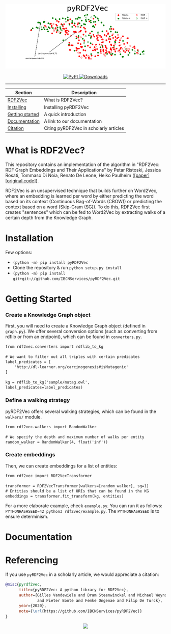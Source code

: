 <div align="center">
	<img src="assets/embeddings.png"></div>
</div>

<p align="center">
    <a href="https://badge.fury.io/py/pyRDF2Vec">
        <img alt="PyPI" src="https://badge.fury.io/py/pyRDF2Vec.svg">
    </a>
    <a href="https://pepy.tech/project/pyrdf2vec">
        <img alt="Downloads" src="https://pepy.tech/badge/pyrdf2vec">
    </a>
</p>

<hr>

| Section | Description |
|-|-|
| [RDF2Vec](#what-is-rdf2vec) | What is RDF2Vec? |
| [Installing](#installation) | Installing pyRDF2Vec |
| [Getting started](#getting-started) | A quick introduction |
| [Documentation](#documentation) | A link to our documentation |
| [Citation](#referencing) | Citing pyRDF2Vec in scholarly articles |

# What is RDF2Vec?

This repository contains an implementation of the algorithm in "RDF2Vec: RDF Graph Embeddings and Their Applications" by Petar Ristoski, Jessica Rosati, Tommaso Di Noia, Renato De Leone, Heiko Paulheim ([[paper]](http://semantic-web-journal.net/content/rdf2vec-rdf-graph-embeddings-and-their-applications-0) [[original code]](http://data.dws.informatik.uni-mannheim.de/rdf2vec/)).

RDF2Vec is an unsupervised technique that builds further on Word2Vec, where an embedding is learned per word by either predicting the word based on its context (Continuous Bag-of-Words (CBOW)) or predicting the context based on a word (Skip-Gram (SG)). To do this, RDF2Vec first creates "sentences" which can be fed to Word2Vec by extracting walks of a certain depth from the Knowledge Graph.

# Installation

Few options:
* `(python -m) pip install pyRDF2Vec`
* Clone the repository & run `python setup.py install`
* `(python -m) pip install git+git://github.com/IBCNServices/pyRDF2Vec.git`

# Getting Started

### Create a Knowledge Graph object

First, you will need to create a Knowledge Graph object (defined in `graph.py`). We offer several conversion options (such as converting from rdflib or from an endpoint), which can be found in `converters.py`.

```python3
from rdf2vec.converters import rdflib_to_kg

# We want to filter out all triples with certain predicates
label_predicates = [
    'http://dl-learner.org/carcinogenesis#isMutagenic'
]

kg = rdflib_to_kg('sample/mutag.owl', label_predicates=label_predicates)
```

### Define a walking strategy

pyRDF2Vec offers several walking strategies, which can be found in the `walkers/` module.

```python3
from rdf2vec.walkers import RandomWalker

# We specify the depth and maximum number of walks per entity
random_walker = RandomWalker(4, float('inf'))
```

### Create embeddings

Then, we can create embeddings for a list of entities:

```python3
from rdf2vec import RDF2VecTransformer

transformer = RDF2VecTransformer(walkers=[random_walker], sg=1)
# Entities should be a list of URIs that can be found in the KG
embeddings = transformer.fit_transform(kg, entities)
```

For a more elaborate example, check `example.py`. You can run it as follows: `PYTHONHASHSEED=42 python3 rdf2vec/example.py`. The `PYTHONHASHSEED` is to ensure determinism.

# Documentation


# Referencing

If you use `pyRDF2Vec` in a scholarly article, we would appreciate a citation:

```bibtex
@misc{pyrdf2vec,
      title={pyRDF2Vec: A python library for RDF2Vec},
      author={Gilles Vandewiele and Bram Steenwinckel and Michael Weyns
      		  and Pieter Bonte and Femke Ongenae and Filip De Turck},
      year={2020},
      note={\url{https://github.com/IBCNServices/pyRDF2Vec}}
}
```

<div align="center">
	<img src="assets/ID_Lab_Logo.png"></div>
</div>

